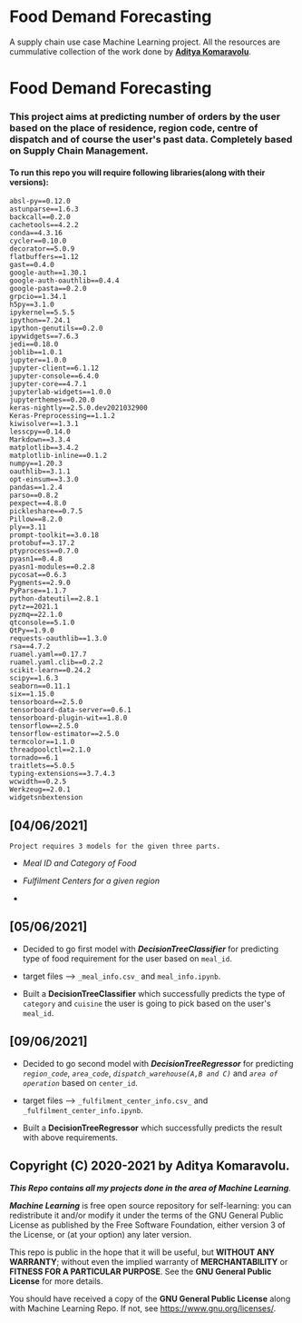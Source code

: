 # Food Demand Forecasting 

A supply chain use case Machine Learning project. All the resources are cummulative collection of the work done by [**Aditya Komaravolu**](url).





# Food Demand Forecasting

### This project aims at predicting number of orders by the user based on the place of residence, region code, centre of dispatch and of course the user's past data. Completely based on Supply Chain Management.

#### To run this repo you will require following libraries(along with their versions):
```
absl-py==0.12.0
astunparse==1.6.3
backcall==0.2.0
cachetools==4.2.2
conda==4.3.16
cycler==0.10.0
decorator==5.0.9
flatbuffers==1.12
gast==0.4.0
google-auth==1.30.1
google-auth-oauthlib==0.4.4
google-pasta==0.2.0
grpcio==1.34.1
h5py==3.1.0
ipykernel==5.5.5
ipython==7.24.1
ipython-genutils==0.2.0
ipywidgets==7.6.3
jedi==0.18.0
joblib==1.0.1
jupyter==1.0.0
jupyter-client==6.1.12
jupyter-console==6.4.0
jupyter-core==4.7.1
jupyterlab-widgets==1.0.0
jupyterthemes==0.20.0
keras-nightly==2.5.0.dev2021032900
Keras-Preprocessing==1.1.2
kiwisolver==1.3.1
lesscpy==0.14.0
Markdown==3.3.4
matplotlib==3.4.2
matplotlib-inline==0.1.2
numpy==1.20.3
oauthlib==3.1.1
opt-einsum==3.3.0
pandas==1.2.4
parso==0.8.2
pexpect==4.8.0
pickleshare==0.7.5
Pillow==8.2.0
ply==3.11
prompt-toolkit==3.0.18
protobuf==3.17.2
ptyprocess==0.7.0
pyasn1==0.4.8
pyasn1-modules==0.2.8
pycosat==0.6.3
Pygments==2.9.0
PyParse==1.1.7
python-dateutil==2.8.1
pytz==2021.1
pyzmq==22.1.0
qtconsole==5.1.0
QtPy==1.9.0
requests-oauthlib==1.3.0
rsa==4.7.2
ruamel.yaml==0.17.7
ruamel.yaml.clib==0.2.2
scikit-learn==0.24.2
scipy==1.6.3
seaborn==0.11.1
six==1.15.0
tensorboard==2.5.0
tensorboard-data-server==0.6.1
tensorboard-plugin-wit==1.8.0
tensorflow==2.5.0
tensorflow-estimator==2.5.0
termcolor==1.1.0
threadpoolctl==2.1.0
tornado==6.1
traitlets==5.0.5
typing-extensions==3.7.4.3
wcwidth==0.2.5
Werkzeug==2.0.1
widgetsnbextension

```

## [04/06/2021]
`Project requires 3 models for the given three parts.`
    
-   _Meal ID and Category of Food_

-   _Fulfilment Centers for a given region_  

-        
## [05/06/2021]
- Decided to go first model with _**DecisionTreeClassifier**_ for predicting type of food requirement for the user based on `meal_id`.

- target files --> `_meal_info.csv_` and `meal_info.ipynb`.
 
- Built a **DecisionTreeClassifier** which successfully predicts the type of `category` and `cuisine` the user is going to pick based on the user's `meal_id`.

## [09/06/2021]
- Decided to go second model with _**DecisionTreeRegressor**_ for predicting _`region_code`_, _`area_code`_, _`dispatch_warehouse(A,B and C)`_ and _`area of operation`_  based on `center_id`.

- target files --> `_fulfilment_center_info.csv_` and `_fulfilment_center_info.ipynb`.
 
- Built a **DecisionTreeRegressor** which successfully predicts the result with above requirements.





##  **Copyright (C) 2020-2021 by Aditya Komaravolu**.


 _**This Repo contains all my projects done in the area of Machine Learning**._

 _**Machine Learning**_ is free open source repository for self-learning: you can redistribute it and/or modify it under
 the terms of the GNU General Public License as published by the Free
 Software Foundation, either version 3 of the License, or (at your option)
 any later version.

 This repo is public in the hope that it will be useful, but **WITHOUT
 ANY WARRANTY**; without even the implied warranty of **MERCHANTABILITY** or
 **FITNESS FOR A PARTICULAR PURPOSE**.  See the **GNU General Public License** for
 more details.

 You should have received a copy of the **GNU General Public License** along with
 Machine Learning Repo.  If not, see <https://www.gnu.org/licenses/>.
